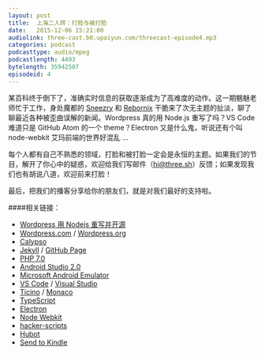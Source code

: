 ```yaml
---
layout: post
title:  上海二人转：打脸与被打脸
date:   2015-12-06 15:21:00
audiolink: three-cast.b0.upaiyun.com/threecast-episode4.mp3
categories: podcast 
podcasttype: audio/mpeg
podcastlength: 4493
bytelength: 35942507
episodeid: 4
---
```

某百科终于倒下了，准确实时信息的获取逐渐成为了高难度的动作。这一期魑魅老师忙于工作，身处魔都的 [Sneezry](http://sneezry.com) 和 [Rebornix](http://rebornix.com) 干脆来了次无主题的扯淡，聊了聊最近各种被歪曲误解的新闻。Wordpress 真的用 Node.js 重写了吗？VS Code 难道只是 GitHub Atom 的一个 theme？Electron 又是什么鬼，听说还有个叫 node-webkit 艾玛前端的世界好混乱 ... 

每个人都有自己不熟悉的领域，打脸和被打脸一定会是永恒的主题。如果我们的节目，解开了你心中的疑惑，欢迎给我们写邮件（hi@three.sh）反馈；如果发现我们也有胡说八道，欢迎前来打脸！

最后，把我们的播客分享给你的朋友们，就是对我们最好的支持啦。

####相关链接：

* [Wordpress 用 Nodejs 重写并开源](three-cast.b0.upaiyun.com/threecast-episode4.mp3)
* [Wordpress.com](http://wordpress.com) / [Wordpress.org](http://wordpress.org)
* [Calypso](https://developer.wordpress.com/calypso/)
* [Jekyll](http://jekyllrb.com) / [GitHub Page](https://pages.github.com/)
* [PHP 7.0](http://php.net/archive/2015.php)
* [Android Studio 2.0](http://techcrunch.com/2015/11/23/android-studio-2-0-with-improved-android-emulator-and-instant-run/#.v1kfjup:tw0v)
* [Microsoft Android Emulator](https://www.visualstudio.com/en-us/features/msft-android-emulator-vs.aspx)
* [VS Code](https://code.visualstudio.com/) / [Visual Studio](https://visualstudio.com)
* [Ticino](https://en.wikipedia.org/wiki/Ticino) / [Monaco](https://en.wikipedia.org/wiki/Monaco)
* [TypeScript](http://typescript.com)
* [Electron](http://electron.atom.io/)
* [Node Webkit](http://nwjs.io)
* [hacker-scripts](https://github.com/NARKOZ/hacker-scripts)
* [Hubot](https://hubot.github.com/)
* [Send to Kindle](https://github.com/rebornix/hubot-scripts)
